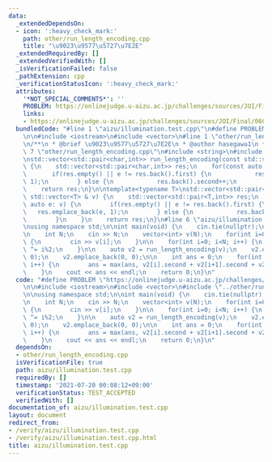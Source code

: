 ```yaml
---
data:
  _extendedDependsOn:
  - icon: ':heavy_check_mark:'
    path: other/run_length_encoding.cpp
    title: "\u9023\u9577\u5727\u7E2E"
  _extendedRequiredBy: []
  _extendedVerifiedWith: []
  _isVerificationFailed: false
  _pathExtension: cpp
  _verificationStatusIcon: ':heavy_check_mark:'
  attributes:
    '*NOT_SPECIAL_COMMENTS*': ''
    PROBLEM: https://onlinejudge.u-aizu.ac.jp/challenges/sources/JOI/Final/0603
    links:
    - https://onlinejudge.u-aizu.ac.jp/challenges/sources/JOI/Final/0603
  bundledCode: "#line 1 \"aizu/illumination.test.cpp\"\n#define PROBLEM \"https://onlinejudge.u-aizu.ac.jp/challenges/sources/JOI/Final/0603\"\
    \n\n#include <iostream>\n#include <vector>\n#line 1 \"other/run_length_encoding.cpp\"\
    \n/**\n * @brief \u9023\u9577\u5727\u7E2E\n * @author hasegawa1\n */\n\n#line\
    \ 7 \"other/run_length_encoding.cpp\"\n#include <string>\n#include <algorithm>\n\
    \nstd::vector<std::pair<char,int>> run_length_encoding(const std::string & s)\
    \ {\n    std::vector<std::pair<char,int>> res;\n    for(const auto e: s) {\n \
    \       if(res.empty() || e != res.back().first) {\n            res.emplace_back(e,\
    \ 1);\n        } else {\n            res.back().second++;\n        }\n    }\n\
    \    return res;\n}\n\ntemplate<typename T>\nstd::vector<std::pair<T,int>> run_length_encoding(const\
    \ std::vector<T> & v) {\n    std::vector<std::pair<T,int>> res;\n    for(const\
    \ auto e: v) {\n        if(res.empty() || e != res.back().first) {\n         \
    \   res.emplace_back(e, 1);\n        } else {\n            res.back().second++;\n\
    \        }\n    }\n    return res;\n}\n#line 6 \"aizu/illumination.test.cpp\"\n\
    \nusing namespace std;\n\nint main(void) {\n    cin.tie(nullptr);\n    ios_base::sync_with_stdio(false);\n\
    \n    int N;\n    cin >> N;\n    vector<int> v(N);\n    for(int i=0; i<N; i++)\
    \ {\n        cin >> v[i];\n    }\n\n    for(int i=0; i<N; i++) {\n        v[i]\
    \ ^= i%2;\n    }\n\n    auto v2 = run_length_encoding(v);\n    v2.emplace_back(0,\
    \ 0);\n    v2.emplace_back(0, 0);\n\n    int ans = 0;\n    for(int i=0; i+2<v2.size();\
    \ i++) {\n        ans = max(ans, v2[i].second + v2[i+1].second + v2[i+2].second);\n\
    \    }\n    cout << ans << endl;\n    return 0;\n}\n"
  code: "#define PROBLEM \"https://onlinejudge.u-aizu.ac.jp/challenges/sources/JOI/Final/0603\"\
    \n\n#include <iostream>\n#include <vector>\n#include \"../other/run_length_encoding.cpp\"\
    \n\nusing namespace std;\n\nint main(void) {\n    cin.tie(nullptr);\n    ios_base::sync_with_stdio(false);\n\
    \n    int N;\n    cin >> N;\n    vector<int> v(N);\n    for(int i=0; i<N; i++)\
    \ {\n        cin >> v[i];\n    }\n\n    for(int i=0; i<N; i++) {\n        v[i]\
    \ ^= i%2;\n    }\n\n    auto v2 = run_length_encoding(v);\n    v2.emplace_back(0,\
    \ 0);\n    v2.emplace_back(0, 0);\n\n    int ans = 0;\n    for(int i=0; i+2<v2.size();\
    \ i++) {\n        ans = max(ans, v2[i].second + v2[i+1].second + v2[i+2].second);\n\
    \    }\n    cout << ans << endl;\n    return 0;\n}\n"
  dependsOn:
  - other/run_length_encoding.cpp
  isVerificationFile: true
  path: aizu/illumination.test.cpp
  requiredBy: []
  timestamp: '2021-07-20 00:08:12+09:00'
  verificationStatus: TEST_ACCEPTED
  verifiedWith: []
documentation_of: aizu/illumination.test.cpp
layout: document
redirect_from:
- /verify/aizu/illumination.test.cpp
- /verify/aizu/illumination.test.cpp.html
title: aizu/illumination.test.cpp
---
```

